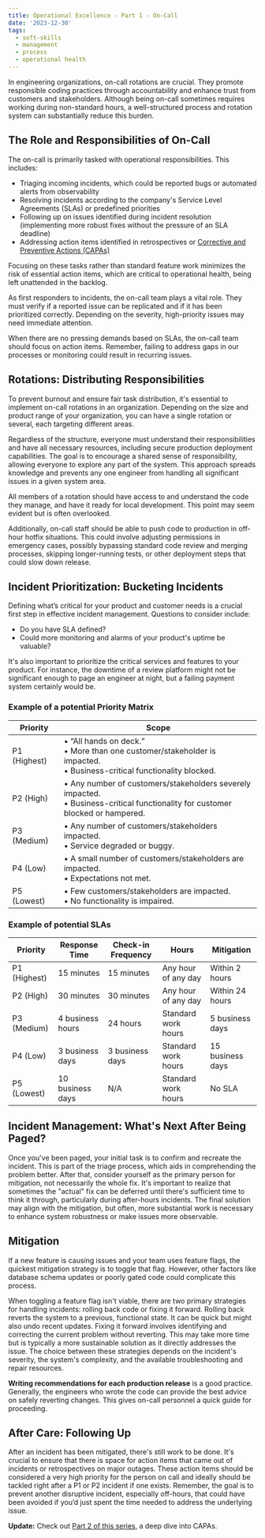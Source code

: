 ```yaml
---
title: Operational Excellence - Part 1 - On-Call
date: '2023-12-30'
tags:
  - soft-skills
  - management
  - process
  - operational health
---
```


In engineering organizations, on-call rotations are crucial. They promote responsible coding practices through accountability and enhance trust from customers and stakeholders. Although being on-call sometimes requires working during non-standard hours, a well-structured process and rotation system can substantially reduce this burden.

## The Role and Responsibilities of On-Call

The on-call is primarily tasked with operational responsibilities. This includes:

- Triaging incoming incidents, which could be reported bugs or automated alerts from observability
- Resolving incidents according to the company's Service Level Agreements (SLAs) or predefined priorities
- Following up on issues identified during incident resolution (implementing more robust fixes without the pressure of an SLA deadline)
- Addressing action items identified in retrospectives or [Corrective and Preventive Actions (CAPAs)](../operational-excellence-part-2/)

Focusing on these tasks rather than standard feature work minimizes the risk of essential action items, which are critical to operational health, being left unattended in the backlog.

As first responders to incidents, the on-call team plays a vital role. They must verify if a reported issue can be replicated and if it has been prioritized correctly. Depending on the severity, high-priority issues may need immediate attention.

When there are no pressing demands based on SLAs, the on-call team should focus on action items. Remember, failing to address gaps in our processes or monitoring could result in recurring issues.

## Rotations: Distributing Responsibilities

To prevent burnout and ensure fair task distribution, it's essential to implement on-call rotations in an organization. Depending on the size and product range of your organization, you can have a single rotation or several, each targeting different areas.

Regardless of the structure, everyone must understand their responsibilities and have all necessary resources, including secure production deployment capabilities. The goal is to encourage a shared sense of responsibility, allowing everyone to explore any part of the system. This approach spreads knowledge and prevents any one engineer from handling all significant issues in a given system area.

All members of a rotation should have access to and understand the code they manage, and have it ready for local development. This point may seem evident but is often overlooked.

Additionally, on-call staff should be able to push code to production in off-hour hotfix situations. This could involve adjusting permissions in emergency cases, possibly bypassing standard code review and merging processes, skipping longer-running tests, or other deployment steps that could slow down release.

## Incident Prioritization: Bucketing Incidents

Defining what’s critical for your product and customer needs is a crucial first step in effective incident management. Questions to consider include:
- Do you have SLA defined?
- Could more monitoring and alarms of your product's uptime be valuable?

It's also important to prioritize the critical services and features to your product. For instance, the downtime of a review platform might not be significant enough to page an engineer at night, but a failing payment system certainly would be.

### Example of a potential Priority Matrix
| Priority | Scope |
| --- | --- |
| P1 (Highest) | • “All hands on deck.”<br>• More than one customer/stakeholder is impacted.<br>• Business-critical functionality blocked. |
| P2 (High) | • Any number of customers/stakeholders severely impacted.<br>• Business-critical functionality for customer blocked or hampered. |
| P3 (Medium) | • Any number of customers/stakeholders impacted.<br>• Service degraded or buggy. |
| P4 (Low) | • A small number of customers/stakeholders are impacted.<br>• Expectations not met. |
| P5 (Lowest) | • Few customers/stakeholders are impacted.<br>• No functionality is impaired. |

### Example of potential SLAs
| Priority | Response Time | Check-in Frequency | Hours | Mitigation |
| --- | --- | --- | --- | --- |
| P1 (Highest) | 15 minutes | 15 minutes | Any hour of any day | Within 2 hours |
| P2 (High) | 30 minutes | 30 minutes | Any hour of any day  | Within 24 hours |
| P3 (Medium) | 4 business hours | 24 hours | Standard work hours | 5 business days |
| P4 (Low) | 3 business days | 3 business days | Standard work hours | 15 business days |
| P5 (Lowest) | 10 business days | N/A | Standard work hours | No SLA |

## Incident Management: What's Next After Being Paged?

Once you've been paged, your initial task is to confirm and recreate the incident. This is part of the triage process, which aids in comprehending the problem better. After that, consider yourself as the primary person for mitigation, not necessarily the whole fix. It's important to realize that sometimes the "actual" fix can be deferred until there's sufficient time to think it through, particularly during after-hours incidents. The final solution may align with the mitigation, but often, more substantial work is necessary to enhance system robustness or make issues more observable.

## Mitigation

If a new feature is causing issues and your team uses feature flags, the quickest mitigation strategy is to toggle that flag. However, other factors like database schema updates or poorly gated code could complicate this process.

When toggling a feature flag isn't viable, there are two primary strategies for handling incidents: rolling back code or fixing it forward. Rolling back reverts the system to a previous, functional state. It can be quick but might also undo recent updates. Fixing it forward involves identifying and correcting the current problem without reverting. This may take more time but is typically a more sustainable solution as it directly addresses the issue. The choice between these strategies depends on the incident's severity, the system's complexity, and the available troubleshooting and repair resources.

**Writing recommendations for each production release** is a good practice. Generally, the engineers who wrote the code can provide the best advice on safely reverting changes. This gives on-call personnel a quick guide for proceeding.

## After Care: Following Up

After an incident has been mitigated, there's still work to be done. It's crucial to ensure that there is space for action items that came out of incidents or retrospectives on major outages. These action items should be considered a very high priority for the person on call and ideally should be tackled right after a P1 or P2 incident if one exists. Remember, the goal is to prevent another disruptive incident, especially off-hours, that could have been avoided if you’d just spent the time needed to address the underlying issue.

**Update:** Check out [Part 2 of this series](../operational-excellence-part-2), a deep dive into CAPAs.